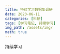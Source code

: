 ```yaml
---
title: 持续学习数据集调研
date: 2023-06-11
categories: [科研]
tags: [学习笔记, 持续学习]
img_path: /assets/img/
math: true
---
```


持续学习